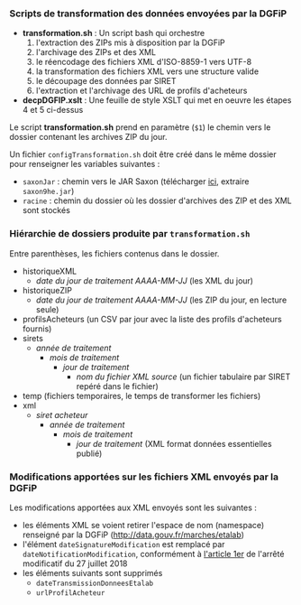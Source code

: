### Scripts de transformation des données envoyées par la DGFiP

- **transformation.sh** : Un script bash qui orchestre
    1. l'extraction des ZIPs mis à disposition par la DGFiP
    2. l'archivage des ZIPs et des XML
    1. le réencodage des fichiers XML d'ISO-8859-1 vers UTF-8
    3. la transformation des fichiers XML vers une structure valide
    3. le découpage des données par SIRET
    2. l'extraction et l'archivage des URL de profils d'acheteurs
- **decpDGFIP.xslt** : Une feuille de style XSLT qui met en oeuvre les étapes 4 et 5 ci-dessus

Le script **transformation.sh** prend en paramètre (`$1`) le chemin vers le dossier contenant les archives ZIP du jour.

Un fichier `configTransformation.sh` doit être créé dans le même dossier pour renseigner les variables suivantes :

- `saxonJar` : chemin vers le JAR Saxon (télécharger [ici](https://sourceforge.net/projects/saxon/files/Saxon-HE/9.9/SaxonHE9-9-0-1J.zip/download), extraire `saxon9he.jar`)
- `racine` : chemin du dossier où les dossier d'archives des ZIP et des XML sont stockés

### Hiérarchie de dossiers produite par `transformation.sh`

Entre parenthèses, les fichiers contenus dans le dossier.

- historiqueXML
    - *date du jour de traitement AAAA-MM-JJ* (les XML du jour)
- historiqueZIP
    - *date du jour de traitement AAAA-MM-JJ* (les ZIP du jour, en lecture seule)
- profilsAcheteurs (un CSV par jour avec la liste des profils d'acheteurs fournis)
- sirets
    - *année de traitement*
        - *mois de traitement*
            - *jour de traitement*
                - *nom du fichier XML source* (un fichier tabulaire par SIRET repéré dans le fichier)
- temp (fichiers temporaires, le temps de transformer les fichiers)
- xml
    - *siret acheteur*
        - *année de traitement*
            - *mois de traitement*
                - *jour de traitement* (XML format données essentielles publié)


### Modifications apportées sur les fichiers XML envoyés par la DGFiP

Les modifications apportées aux XML envoyés sont les suivantes :

- les éléments XML se voient retirer l'espace de nom (namespace) renseigné par la DGFiP (http://data.gouv.fr/marches/etalab)
- l'élément `dateSignatureModification` est remplacé par `dateNotificationModification`, conformément à [l'article 1er](https://www.legifrance.gouv.fr/affichTexteArticle.do;jsessionid=827F7B40490885361A36CF0736F37AA4.tplgfr29s_3?idArticle=JORFARTI000037283011&cidTexte=JORFTEXT000037282994&dateTexte=29990101&categorieLien=id) de l'arrêté modificatif du 27 juillet 2018
- les éléments suivants sont supprimés
    - `dateTransmissionDonneesEtalab`
    - `urlProfilAcheteur`
